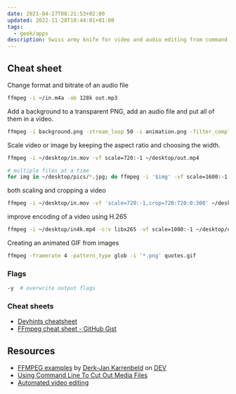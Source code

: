 ```yaml
---
date: 2021-04-27T08:21:53+02:00
updated: 2022-11-28T10:44:01+01:00
tags:
  - geek/apps
description: Swiss army knife for video and audio editing from command line.
---
```

## Cheat sheet

Change format and bitrate of an audio file

```bash
ffmpeg -i ~/in.m4a -ab 128k out.mp3
```

Add a background to a transparent PNG, add an audio file and put all of them in a video.

```bash
ffmpeg -i background.png -stream_loop 50 -i animation.png -filter_complex overlay -i voiceover.m4a -c:v libx264 -c:a copy out.mp4
```

Scale video or image by keeping the aspect ratio and choosing the width.

```bash
ffmpeg -i ~/desktop/in.mov -vf scale=720:-1 ~/desktop/out.mp4

# multiple files at a time
for img in ~/desktop/pics/*.jpg; do ffmpeg -i '$img' -vf scale=1600:-1 '$img'; done;
```

both scaling and cropping a video

```bash
ffmpeg -i ~/desktop/in.mov -vf 'scale=720:-1,crop=720:720:0:300' ~/desktop/out.mp4
```

improve encoding of a video using H.265

```bash
ffmpeg -i ~/desktop/in4k.mp4 -c:v libx265 -vf scale=1080:-1 ~/desktop/out1080x265.mov
```

Creating an animated GIF from images

```bash
ffmpeg -framerate 4 -pattern_type glob -i '*.png' quotes.gif
```

### Flags

```bash
-y	# overwrite output flags
```

### Cheat sheets

- [Devhints cheatsheet](https://devhints.io/ffmpeg 'FFMPEG - Devhints')
- [FFmpeg cheat sheet - GitHub Gist](https://gist.github.com/steven2358/ba153c642fe2bb1e47485962df07c730 'FFmpeg cheat sheet - GitHub Gist')

## Resources

- [FFMPEG examples](https://dev.to/sleeplessbyte/ffmpeg-examples-51l7) by [Derk-Jan Karrenbeld](https://derk-jan.com 'Derk-Jan Karrenbeld') on [DEV](https://dev.to 'DEV')
- [Using Command Line To Cut Out Media Files](https://dev.to/nabbisen/ffmpeg-using-command-line-to-cut-out-video-files-1o3a 'ffmpeg: Using Command Line To Cut Out Media Files')
- [Automated video editing](https://dev.to/dak425/cut-up-video-and-audio-with-just-ffmpeg-4l4m 'Cut up video and audio with just ffmpeg!')
